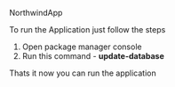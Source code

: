 NorthwindApp



 To run the Application just follow the steps
 1) Open package manager console
 2) Run this command -  **update-database**


Thats it now you can run the application

